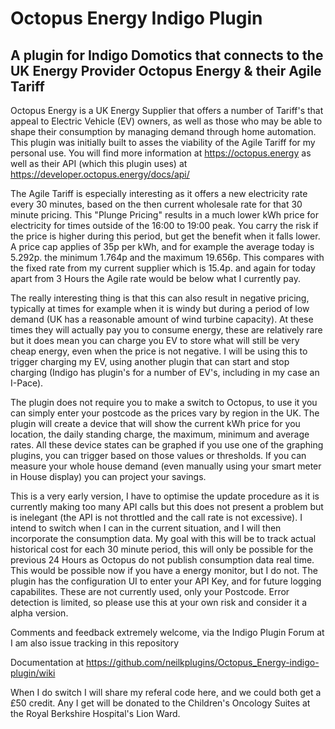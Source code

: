 # Octopus Energy Indigo Plugin
## A plugin for Indigo Domotics that connects to the UK Energy Provider Octopus Energy &amp; their Agile Tariff

Octopus Energy is a UK Energy Supplier that offers a number of Tariff's that appeal to Electric Vehicle (EV) owners, as well as those who may be able to shape their consumption by managing demand through home automation.  This plugin was initially built to asses the viability of the Agile Tariff for my personal use.   You will find more information at https://octopus.energy as well as their API (which this plugin uses) at https://developer.octopus.energy/docs/api/

The Agile Tariff is especially interesting as it offers a new electricity rate every 30 minutes, based on the then current wholesale rate for that 30 minute pricing.  This "Plunge Pricing" results in a much lower kWh price for electricity for times outside of the 16:00 to 19:00 peak.  You carry the risk if the price is higher during this period, but get the benefit when it falls lower.  A price cap applies of 35p per kWh, and for example the average today is 5.292p. the minimum 1.764p and the maximum 19.656p.  This compares with the fixed rate from my current supplier which is 15.4p. and again for today apart from 3 Hours the Agile rate would be below what I currently pay.

The really interesting thing is that this can also result in negative pricing, typically at times for example when it is windy but during a period of low demand (UK has a reasonable amount of wind turbine capacity).  At these times they will actually pay you to consume energy, these are relatively rare but it does mean you can charge you EV to store what will still be very cheap energy, even when the price is not negative.  I will be using this to trigger charging my EV, using another plugin that can start and stop charging (Indigo has plugin's for a number of EV's, including in my case an I-Pace).

The plugin does not require you to make a switch to Octopus, to use it you can simply enter your postcode as the prices vary by region in the UK.  The plugin will create a device that will show the current kWh price for you location, the daily standing charge, the maximum, minimum and average rates.  All these device states can be graphed if you use one of the graphing plugins, you can trigger based on those values or thresholds.  If you can measure your whole house demand (even manually using your smart meter in House display) you can project your savings.

This is a very early version, I have to optimise the update procedure as it is currently making too many API calls but this does not present a problem but is inelegant (the API is not throttled and the call rate is not excessive).  I intend to switch when I can in the current situation, and I will then incorporate the consumption data.  My goal with this will be to track actual historical cost for each 30 minute period, this will only be possible for the previous 24 Hours as Octopus do not publish consumption data real time.  This would be possible now if you have a energy monitor, but I do not.  The plugin has the configuration UI to enter your API Key, and for future logging capabilites.  These are not currently used, only your Postcode.  Error detection is limited, so please use this at your own risk and consider it a alpha version.

Comments and feedback extremely welcome, via the Indigo Plugin Forum at 
I am also issue tracking in this repository

Documentation at https://github.com/neilkplugins/Octopus_Energy-indigo-plugin/wiki

When I do switch I will share my referal code here, and we could both get a £50 credit.  Any I get will be donated to the Children's Oncology Suites at the Royal Berkshire Hospital's Lion Ward.

